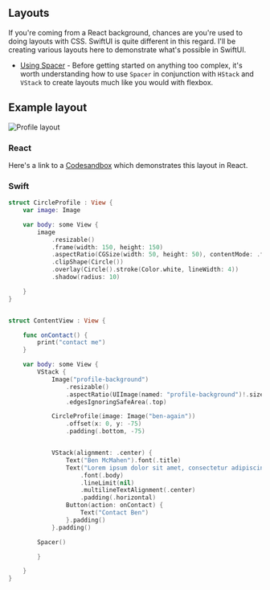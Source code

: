 ## Layouts

If you're coming from a React background, chances are you're used to doing layouts with CSS. SwiftUI is quite different in this regard. I'll be creating various layouts here to demonstrate what's possible in SwiftUI.

- [Using Spacer](Spacer.md) - Before getting started on anything too complex, it's worth understanding how to use `Spacer` in conjunction with `HStack` and `VStack` to create layouts much like you would with flexbox.

## Example layout

<img src="https://raw.githubusercontent.com/bmcmahen/react-meets-swiftui/master/Layouts/profile.png" max-width="300px" alt="Profile layout">

### React

Here's a link to a [Codesandbox](https://codesandbox.io/embed/serene-forest-1qfy1) which demonstrates this layout in React.

### Swift

```swift
struct CircleProfile : View {
    var image: Image

    var body: some View {
        image
            .resizable()
            .frame(width: 150, height: 150)
            .aspectRatio(CGSize(width: 50, height: 50), contentMode: .fill)
            .clipShape(Circle())
            .overlay(Circle().stroke(Color.white, lineWidth: 4))
            .shadow(radius: 10)

    }
}


struct ContentView : View {

    func onContact() {
        print("contact me")
    }

    var body: some View {
        VStack {
            Image("profile-background")
                .resizable()
                .aspectRatio(UIImage(named: "profile-background")!.size, contentMode: .fill)
                .edgesIgnoringSafeArea(.top)

            CircleProfile(image: Image("ben-again"))
                .offset(x: 0, y: -75)
                .padding(.bottom, -75)


            VStack(alignment: .center) {
                Text("Ben McMahen").font(.title)
                Text("Lorem ipsum dolor sit amet, consectetur adipiscing elit, sed do eiusmod tempor incididunt ut labore et dolore magna aliqua. Ut enim ad minim veniam, quis nostrud exercitation ullamco laboris nisi ut aliquip ex ea commodo consequat.")
                    .font(.body)
                    .lineLimit(nil)
                    .multilineTextAlignment(.center)
                    .padding(.horizontal)
                Button(action: onContact) {
                    Text("Contact Ben")
                }.padding()
            }.padding()

        Spacer()

        }

    }
}
```
